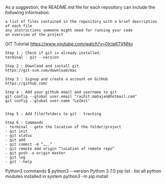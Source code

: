As a suggestion, the README.md file for each repository can include the following information:

    a list of files contained in the repository with a brief description of each file
    any instructions someone might need for running your code
    an overview of the project

GIT Tutorial
    https://www.youtube.com/watch?v=0Icla6TVNNo

    Step 1 : Check if git is already installed.
    terminal - git --version

    Step 2 : Download and install git
    https://git-scm.com/download/mac

    Step 3 : Signup and create a account on GitHub
    https://github.com/

    Step 4 : Add your github email and username to git
    git config --global user.email "rachit.mahajan@hotmail.com"
    git config --global user.name "LeZest"


    Step 5 : Add file/folders to git - tracking

    Step 6 : Commands
    - terminal - goto the location of the folder/project
    - git init
    - git status
    - git add
    - git commit -m “…..”
    - git remote add origin “location of remote repo”
    - git push -u origin master
    - git log
    - git --help

Python3 commands
$ python3 --version
Python 3.7.0
pip list : list all python modules installed in system
python3 -m pip install

